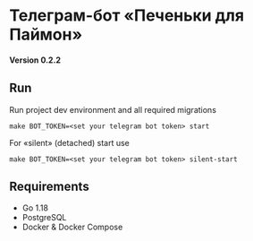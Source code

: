 # Телеграм-бот «Печеньки для Паймон»

#### Version 0.2.2

## Run
Run project dev environment and all required migrations

```shell
make BOT_TOKEN=<set your telegram bot token> start
```

For «silent» (detached) start use

```shell
make BOT_TOKEN=<set your telegram bot token> silent-start
```

## Requirements

* Go 1.18
* PostgreSQL
* Docker & Docker Compose
